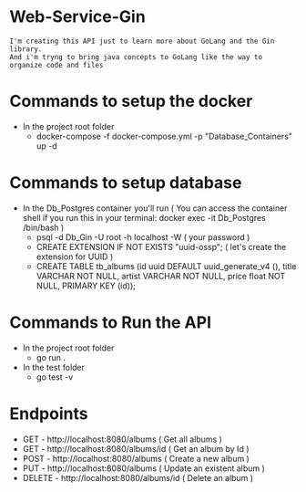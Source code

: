 # Web-Service-Gin
    I'm creating this API just to learn more about GoLang and the Gin library.
    And i'm tryng to bring java concepts to GoLang like the way to organize code and files

# Commands to setup the docker
- In the project root folder
    * docker-compose -f docker-compose.yml -p "Database_Containers" up -d

# Commands to setup database
- In the Db_Postgres container you'll run ( You can access the container shell if you run this in your terminal: docker exec -it Db_Postgres /bin/bash )
    * psql -d Db_Gin -U root -h localhost -W ( your password )
    * CREATE EXTENSION IF NOT EXISTS "uuid-ossp"; ( let's create the extension for UUID )
    * CREATE TABLE tb_albums (id uuid DEFAULT uuid_generate_v4 (), title VARCHAR NOT NULL, artist VARCHAR NOT NULL, price float NOT NULL, PRIMARY KEY (id));

# Commands to Run the API
- In the project root folder
    * go run .
- In the test folder
    * go test -v

# Endpoints
 - GET - http://localhost:8080/albums ( Get all albums )
 - GET - http://localhost:8080/albums/id ( Get an album by Id )
 - POST - http://localhost:8080/albums ( Create a new album )
 - PUT - http://localhost:8080/albums ( Update an existent album )
 - DELETE - http://localhost:8080/albums/id ( Delete an album )